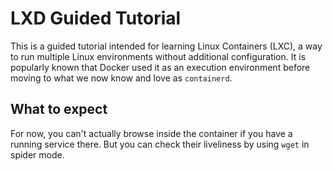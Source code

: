 # LXD Guided Tutorial

This is a guided tutorial intended for learning Linux Containers (LXC), a way to run multiple Linux environments without additional configuration. It is popularly known that Docker used it as an execution environment before moving to what we now know and love as `containerd`.


## What to expect

For now, you can't actually browse inside the container if you have a running service there. But you can check their liveliness by using `wget` in spider mode.